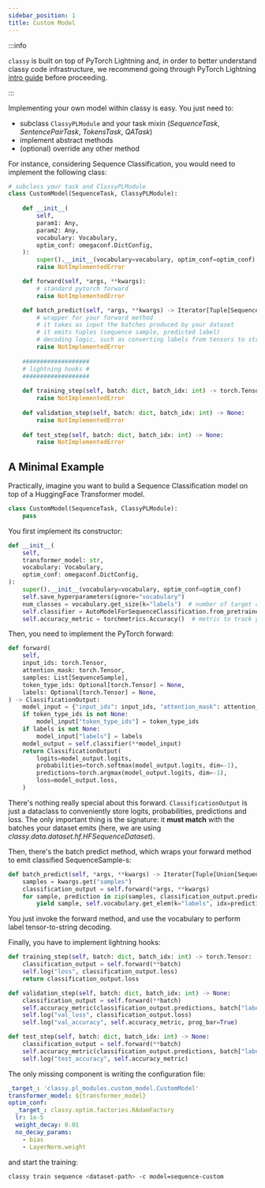 ```yaml
---
sidebar_position: 1
title: Custom Model
---
```



:::info

`classy` is built on top of PyTorch Lightning and, in order to better understand classy code infrastructure, we recommend
going through PyTorch Lightning [intro guide](https://pytorch-lightning.readthedocs.io/en/latest/starter/new-project.html)
before proceeding.

:::

Implementing your own model within classy is easy. You just need to:
* subclass `ClassyPLModule` and your task mixin (*SequenceTask*, *SentencePairTask*, *TokensTask*, *QATask*)
* implement abstract methods
* (optional) override any other method

For instance, considering Sequence Classification, you would need to implement the following class:

```python
# subclass your task and ClassyPLModule
class CustomModel(SequenceTask, ClassyPLModule):
    
    def __init__(
        self,
        param1: Any,
        param2: Any,
        vocabulary: Vocabulary,
        optim_conf: omegaconf.DictConfig,
    ):
        super().__init__(vocabulary=vocabulary, optim_conf=optim_conf)
        raise NotImplementedError

    def forward(self, *args, **kwargs):
        # standard pytorch forward
        raise NotImplementedError

    def batch_predict(self, *args, **kwargs) -> Iterator[Tuple[SequenceSample, str]]:
        # wrapper for your forward method
        # it takes as input the batches produced by your dataset
        # it emits tuples (sequence sample, predicted label)
        # decoding logic, such as converting labels from tensors to strings, goes here
        raise NotImplementedError
    
    ###################
    # lightning hooks #
    ###################
    
    def training_step(self, batch: dict, batch_idx: int) -> torch.Tensor:
        raise NotImplementedError
    
    def validation_step(self, batch: dict, batch_idx: int) -> None:
        raise NotImplementedError
        
    def test_step(self, batch: dict, batch_idx: int) -> None:
        raise NotImplementedError
```

## A Minimal Example

Practically, imagine you want to build a Sequence Classification model on top of a HuggingFace Transformer model.

```python title="classy.pl_modules.custom_model.py"
class CustomModel(SequenceTask, ClassyPLModule):
    pass 
```

You first implement its constructor:
```python
def __init__(
    self,
    transformer_model: str,
    vocabulary: Vocabulary,
    optim_conf: omegaconf.DictConfig,
):
    super().__init__(vocabulary=vocabulary, optim_conf=optim_conf)
    self.save_hyperparameters(ignore="vocabulary")
    num_classes = vocabulary.get_size(k="labels")  # number of target classes
    self.classifier = AutoModelForSequenceClassification.from_pretrained(transformer_model, num_labels=num_classes)  # underlying classifier
    self.accuracy_metric = torchmetrics.Accuracy()  # metric to track your model performance
```

Then, you need to implement the PyTorch forward:

```python
def forward(
    self,
    input_ids: torch.Tensor,
    attention_mask: torch.Tensor,
    samples: List[SequenceSample],
    token_type_ids: Optional[torch.Tensor] = None,
    labels: Optional[torch.Tensor] = None,
) -> ClassificationOutput:
    model_input = {"input_ids": input_ids, "attention_mask": attention_mask}
    if token_type_ids is not None:
        model_input["token_type_ids"] = token_type_ids
    if labels is not None:
        model_input["labels"] = labels
    model_output = self.classifier(**model_input)
    return ClassificationOutput(
        logits=model_output.logits,
        probabilities=torch.softmax(model_output.logits, dim=-1),
        predictions=torch.argmax(model_output.logits, dim=-1),
        loss=model_output.loss,
    )
```

There's nothing really special about this forward. `ClassificationOutput` is just a dataclass to conveniently store logits,
probabilities, predictions and loss. The only important thing is the signature: it **must match** with the batches your 
dataset emits (here, we are using *classy.data.dataset.hf.HFSequenceDataset*).

Then, there's the batch predict method, which wraps your forward method to emit classified SequenceSample-s:

```python
def batch_predict(self, *args, **kwargs) -> Iterator[Tuple[Union[SequenceSample, SentencePairSample], str]]:
    samples = kwargs.get("samples")
    classification_output = self.forward(*args, **kwargs)
    for sample, prediction in zip(samples, classification_output.predictions):
        yield sample, self.vocabulary.get_elem(k="labels", idx=prediction.item())
```

You just invoke the forward method, and use the vocabulary to perform label tensor-to-string decoding.

Finally, you have to implement lightning hooks:

```python
def training_step(self, batch: dict, batch_idx: int) -> torch.Tensor:
    classification_output = self.forward(**batch)
    self.log("loss", classification_output.loss)
    return classification_output.loss

def validation_step(self, batch: dict, batch_idx: int) -> None:
    classification_output = self.forward(**batch)
    self.accuracy_metric(classification_output.predictions, batch["labels"].squeeze(-1))
    self.log("val_loss", classification_output.loss)
    self.log("val_accuracy", self.accuracy_metric, prog_bar=True)

def test_step(self, batch: dict, batch_idx: int) -> None:
    classification_output = self.forward(**batch)
    self.accuracy_metric(classification_output.predictions, batch["labels"].squeeze(-1))
    self.log("test_accuracy", self.accuracy_metric)
```

The only missing component is writing the configuration file:

```yaml title="model/sequence-custom.yaml"
_target_: 'classy.pl_modules.custom_model.CustomModel'
transformer_model: ${transformer_model}
optim_conf:
  _target_: classy.optim.factories.RAdamFactory
  lr: 1e-5
  weight_decay: 0.01
  no_decay_params:
    - bias
    - LayerNorm.weight
```

and start the training:

```bash
classy train sequence <dataset-path> -c model=sequence-custom
```
